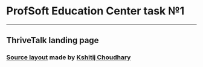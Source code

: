# ProfSoft Education Center task №1

---

## ThriveTalk landing page

### [Source layout](https://www.figma.com/community/file/1042005619019164077) made by [Kshitij Choudhary](https://www.figma.com/@dopekshitij)
